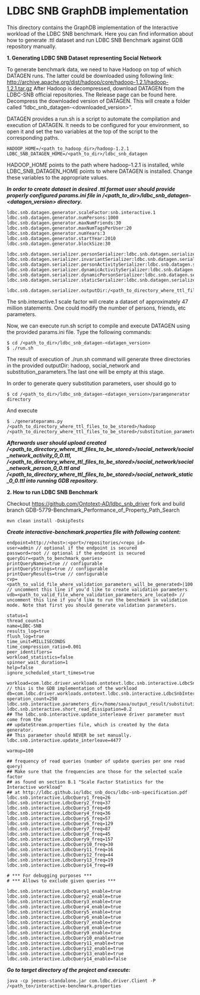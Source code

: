 # LDBC SNB GraphDB implementation

This directory contains the GraphDB implementation of the Interactive workload of the LDBC SNB benchmark. Here you can find information about 
how to generate .ttl dataset and run LDBC SNB Benchmark against GDB repository manually.

**1. Generating LDBC SNB Dataset representing Social Network**

To generate benchmark data, we need to have Hadoop on top of which DATAGEN runs. The latter could be downloaded using following link: http://archive.apache.org/dist/hadoop/core/hadoop-1.2.1/hadoop-1.2.1.tar.gz
After Hadoop is decompressed, download DATAGEN from the LDBC-SNB official repositories. The Release page can be found here.
Decompress the downloaded version of DATAGEN. This will create a folder called “ldbc_snb_datagen-<downloaded_version>”.

DATAGEN provides a run.sh is a script to automate the compilation and execution of DATAGEN. It needs to be configured for your environment, so open it and set the two variables at the top of the script to the corresponding paths.

```
HADOOP_HOME=/<path_to_hadoop_dir>/hadoop-1.2.1
LDBC_SNB_DATAGEN_HOME=/<path_to_dir>/ldbc_snb_datagen
```

HADOOP_HOME points to the path where hadoop-1.2.1 is installed, while LDBC_SNB_DATAGEN_HOME points to where DATAGEN is installed. Change these variables to the appropriate values.

***In order to create dataset in desired .ttl format user should provide properly configured params.ini file in /<path_to_dir>/ldbc_snb_datagen-<datagen_version> directory.***

```
ldbc.snb.datagen.generator.scaleFactor:snb.interactive.1                                                                              
ldbc.snb.datagen.generator.numPersons:1000                                                                                          
ldbc.snb.datagen.generator.maxNumFriends:30                                                                                          
ldbc.snb.datagen.generator.maxNumTagsPerUser:20                                                                                   
ldbc.snb.datagen.generator.numYears:3                                                                                         
ldbc.snb.datagen.generator.startYear:2010                                                                                          
ldbc.snb.datagen.generator.blockSize:30                                                                                            
                                                                                                                                        
ldbc.snb.datagen.serializer.personSerializer:ldbc.snb.datagen.serializer.snb.interactive.TurtlePersonSerializer               
ldbc.snb.datagen.serializer.invariantSerializer:ldbc.snb.datagen.serializer.snb.interactive.TurtleInvariantSerializer              
ldbc.snb.datagen.serializer.personActivitySerializer:ldbc.snb.datagen.serializer.snb.interactive.TurtlePersonActivitySerializer
ldbc.snb.datagen.serializer.dynamicActivitySerializer:ldbc.snb.datagen.serializer.snb.turtle.TurtleDynamicActivitySerializer    
ldbc.snb.datagen.serializer.dynamicPersonSerializer:ldbc.snb.datagen.serializer.snb.turtle.TurtleDynamicPersonSerializer     
ldbc.snb.datagen.serializer.staticSerializer:ldbc.snb.datagen.serializer.snb.turtle.TurtleStaticSerializer                        

ldbc.snb.datagen.serializer.outputDir:/<path_to_directory_where_ttl_files_to_be_stored>
```
The snb.interactive.1 scale factor will create a dataset of approximately 47 million statements. One could modify the number of persons, friends, etc parameters.

Now, we can execute run.sh script to compile and execute DATAGEN using the provided params.ini file. Type the following commands:
```
$ cd /<path_to_dir>/ldbc_snb_datagen-<datagen_version>
$ ./run.sh
```
The result of execution of ./run.sh command will generate three directories in the provided outputDir: hadoop, social_network and substitution_parameters.The last one will be empty at this stage.

In order to generate query substitution parameters, user should go to
```
$ cd /<path_to_dir>/ldbc_snb_datagen-<datagen_version>/paramgenerator directory
```
And execute
```
$ ./generateparams.py /<path_to_directory_where_ttl_files_to_be_stored>/hadoop /<path_to_directory_where_ttl_files_to_be_stored>/substitution_parameters.
```
***Afterwards user should upload created /<path_to_directory_where_ttl_files_to_be_stored>/social_network/social_network_activity_0_0.ttl,  /<path_to_directory_where_ttl_files_to_be_stored>/social_network/social_network_person_0_0.ttl and  /<path_to_directory_where_ttl_files_to_be_stored>/social_network_static_0_0.ttl into running GDB repository.***

**2. How to run LDBC SNB Benchmark**

Checkout https://github.com/Ontotext-AD/ldbc_snb_driver fork and build branch GDB-5779-Benchmark_Performance_of_Property_Path_Search 
```
mvn clean install -DskipTests
```

***Create interactive-benchmark.properties file with following content:***

```
endpoint=http://<host>:<port>/repositories/<repo_id>
user=admin // optional if the endpoint is secured
password=root // optional if the endpoint is secured
queryDir=<path_to_benchmark_queries>
printQueryNames=true // configurable
printQueryStrings=true // configurable
printQueryResults=true // configurable
cvp=<path_to_valid_file_where_validation_parameters_will_be_generated>|100 // uncomment this line if you’d like to create validation parameters
vdb=<path_to_valid_file_where_validation_parameters_are_located> // uncomment this line if you’d like to run the benchmark in validation mode. Note that first you should generate validation parameters.

status=1
thread_count=1
name=LDBC-SNB
results_log=true
flush_log=true
time_unit=MILLISECONDS
time_compression_ratio=0.001
peer_identifiers=
workload_statistics=false
spinner_wait_duration=1
help=false
ignore_scheduled_start_times=true

workload=com.ldbc.driver.workloads.ontotext.ldbc.snb.interactive.LdbcSnbInteractiveGraphDBWorkload // this is the GDB implementation of the workload
db=com.ldbc.driver.workloads.ontotext.ldbc.snb.interactive.LdbcSnbInteractiveGraphDb
operation_count=250
ldbc.snb.interactive.parameters_dir=/home/sava/output_result/substitution_parameters/
ldbc.snb.interactive.short_read_dissipation=0.2
## The ldbc.snb.interactive.update_interleave driver parameter must come from the
## updateStream.properties file, which is created by the data generator.
## This parameter should NEVER be set manually.
ldbc.snb.interactive.update_interleave=4477

warmup=100

## frequency of read queries (number of update queries per one read query)
## Make sure that the frequencies are those for the selected scale factor
## as found on section B.1 "Scale Factor Statistics for the Interactive workload"
## at http://ldbc.github.io/ldbc_snb_docs/ldbc-snb-specification.pdf
ldbc.snb.interactive.LdbcQuery1_freq=26
ldbc.snb.interactive.LdbcQuery2_freq=37
ldbc.snb.interactive.LdbcQuery3_freq=69
ldbc.snb.interactive.LdbcQuery4_freq=36
ldbc.snb.interactive.LdbcQuery5_freq=57
ldbc.snb.interactive.LdbcQuery6_freq=129
ldbc.snb.interactive.LdbcQuery7_freq=87
ldbc.snb.interactive.LdbcQuery8_freq=45
ldbc.snb.interactive.LdbcQuery9_freq=157
ldbc.snb.interactive.LdbcQuery10_freq=30
ldbc.snb.interactive.LdbcQuery11_freq=16
ldbc.snb.interactive.LdbcQuery12_freq=44
ldbc.snb.interactive.LdbcQuery13_freq=19
ldbc.snb.interactive.LdbcQuery14_freq=49

# *** For debugging purposes ***
# *** Allows to exclude given queries ***

ldbc.snb.interactive.LdbcQuery1_enable=true
ldbc.snb.interactive.LdbcQuery2_enable=true
ldbc.snb.interactive.LdbcQuery3_enable=true
ldbc.snb.interactive.LdbcQuery4_enable=true
ldbc.snb.interactive.LdbcQuery5_enable=true
ldbc.snb.interactive.LdbcQuery6_enable=true
ldbc.snb.interactive.LdbcQuery7_enable=true
ldbc.snb.interactive.LdbcQuery8_enable=true
ldbc.snb.interactive.LdbcQuery9_enable=true
ldbc.snb.interactive.LdbcQuery10_enable=true
ldbc.snb.interactive.LdbcQuery11_enable=true
ldbc.snb.interactive.LdbcQuery12_enable=true
ldbc.snb.interactive.LdbcQuery13_enable=true
ldbc.snb.interactive.LdbcQuery14_enable=false
```

***Go to target directory of the project and execute:***

```
java -cp jeeves-standalone.jar com.ldbc.driver.Client -P /<path_to>/interactive-benchmark.properties
```